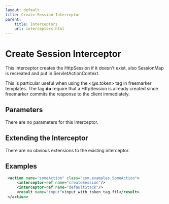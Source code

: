 ```yaml
---
layout: default
title: Create Session Interceptor
parent:
    title: Interceptors
    url: interceptors.html
---
```


# Create Session Interceptor

This interceptor creates the HttpSession if it doesn't exist, also SessionMap is recreated and put in ServletActionContext.

This is particular useful when using the <@s.token> tag in freemarker templates. The tag **do** require that 
a HttpSession is already created since freemarker commits the response to the client immediately.

## Parameters

There are no parameters for this interceptor.

## Extending the Interceptor

There are no obvious extensions to the existing interceptor.

## Examples

```xml
 <action name="someAction" class="com.examples.SomeAction">
     <interceptor-ref name="createSession"/>
     <interceptor-ref name="defaultStack"/>
     <result name="input">input_with_token_tag.ftl</result>
 </action>
```
